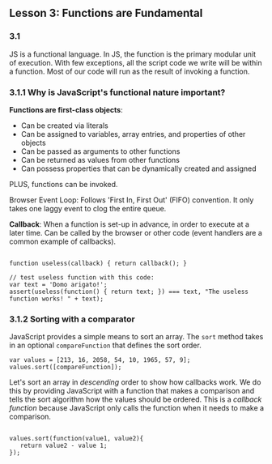 ## Lesson 3: Functions are Fundamental 

### 3.1
JS is a functional language. In JS, the function is the primary modular unit of execution. With few exceptions, all the script code we write will be within a function. Most of our code will run as the result of invoking a function.

### 3.1.1 Why is JavaScript's functional nature important?

**Functions are first-class objects**: 
* Can be created via literals 
* Can be assigned to variables, array entries, and properties of other objects
* Can be passed as arguments to other functions
* Can be returned as values from other functions
* Can possess properties that can be dynamically created and assigned

PLUS, functions can be invoked. 

Browser Event Loop: Follows 'First In, First Out' (FIFO) convention. It only takes one laggy event to clog the entire queue. 

**Callback**: When a function is set-up in advance, in order to execute at a later time. Can be called by the browser or other code (event handlers are a common example of callbacks). 
<pre><code>
function useless(callback) { return callback(); } 

// test useless function with this code:
var text = 'Domo arigato!';
assert(useless(function() { return text; }) === text, "The useless function works! " + text);
</code></pre>

### 3.1.2 Sorting with a comparator

JavaScript provides a simple means to sort an array. The <code>sort</code> method takes in an optional <code>compareFunction</code> that defines the sort order.
<code><pre>
var values = [213, 16, 2058, 54, 10, 1965, 57, 9];
values.sort([compareFunction]);
</pre></code>

Let's sort an array in *descending* order to show how callbacks work. We do this by providing JavaScript with a function that makes a comparison and tells the sort algorithm how the values should be ordered. This is a *callback function* because JavaScript only calls the function when it needs to make a comparison.  

<pre><code> 
values.sort(function(value1, value2){
   return value2 - value 1;
});




